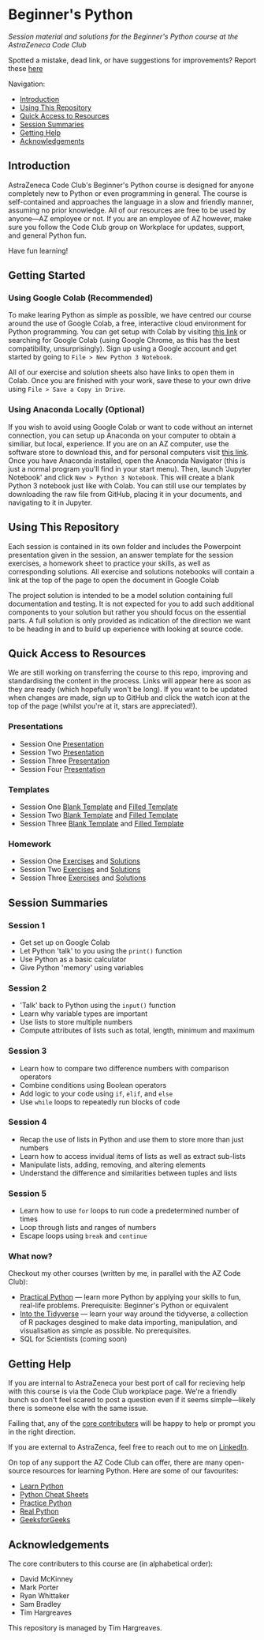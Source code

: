 # Beginner's Python

_Session material and solutions for the Beginner's Python course at the AstraZeneca Code Club_

Spotted a mistake, dead link, or have suggestions for improvements? Report these [here](https://github.com/THargreaves/beginners-python/issues/new)

Navigation:

* [Introduction](#introduction)
* [Using This Repository](#using-this-repository)
* [Quick Access to Resources](#quick-access-to-resources)
* [Session Summaries](#session-summaries)
* [Getting Help](#getting-help)
* [Acknowledgements](#acknowledgements)

## Introduction

AstraZeneca Code Club's Beginner's Python course is designed for anyone completely new to Python or even programming in general. The course is self-contained and approaches the language in a slow and friendly manner, assuming no prior knowledge. All of our resources are free to be used by anyone—AZ employee or not. If you are an employee of AZ however, make sure you follow the Code Club group on Workplace for updates, support, and general Python fun.

Have fun learning!

## Getting Started

### Using Google Colab (Recommended)

To make learing Python as simple as possible, we have centred our course around the use of Google Colab, a free, interactive cloud environment for Python programming. You can get setup with Colab by visiting [this link](https://colab.research.google.com/) or searching for Google Colab (using Google Chrome, as this has the best compatibility, unsurprisingly). Sign up using a Google account and get started by going to `File > New Python 3 Notebook`. 

All of our exercise and solution sheets also have links to open them in Colab. Once you are finished with your work, save these to your own drive using `File > Save a Copy in Drive`.

### Using Anaconda Locally (Optional)

If you wish to avoid using Google Colab or want to code without an internet connection, you can setup up Anaconda on your computer to obtain a similiar, but local, experience. If you are on an AZ computer, use the software store to download this, and for personal computers visit [this link](https://www.anaconda.com/distribution/). Once you have Anaconda installed, open the Anaconda Navigator (this is just a normal program you'll find in your start menu). Then, launch 'Jupyter Notebook' and click `New > Python 3 Notebook`. This will create a blank Python 3 notebook just like with Colab. You can still use our templates by downloading the raw file from GitHub, placing it in your documents, and navigating to it in Jupyter.

## Using This Repository

Each session is contained in its own folder and includes the Powerpoint presentation given in the session, an answer template for the session exercises, a homework sheet to practice your skills, as well as corresponding solutions. All exercise and solutions notebooks will contain a link at the top of the page to open the document in Google Colab

The project solution is intended to be a model solution containing full documentation and testing. It is not expected for you to add such additional components to your solution but rather you should focus on the essential parts. A full solution is only provided as indication of the direction we want to be heading in and to build up experience with looking at source code.

## Quick Access to Resources

We are still working on transferring the course to this repo, improving and standardising the content in the process. Links will appear here as soon as they are ready (which hopefully won't be long). If you want to be updated when changes are made, sign up to GitHub and click the watch icon at the top of the page (whilst you're at it, stars are appreciated!).

### Presentations

* Session One [Presentation](https://github.com/THargreaves/beginners-python/blob/master/session_one/session_one_presentation.pptx?raw=true)
* Session Two [Presentation](https://github.com/THargreaves/beginners-python/blob/master/session_two/session_two_presentation.pptx?raw=true)
* Session Three [Presentation](https://github.com/THargreaves/beginners-python/blob/master/session_three/session_three_presentation.pptx?raw=true)
* Session Four [Presentation](https://github.com/THargreaves/beginners-python/blob/master/session_four/session_four_presentation.pptx?raw=true)

### Templates

* Session One [Blank Template](https://github.com/THargreaves/beginners-python/blob/master/session_one/session_one_blank_template.ipynb) and [Filled Template](https://github.com/THargreaves/beginners-python/blob/master/session_one/session_one_filled_template.ipynb)
* Session Two [Blank Template](https://github.com/THargreaves/beginners-python/blob/master/session_two/session_two_blank_template.ipynb) and [Filled Template](https://github.com/THargreaves/beginners-python/blob/master/session_two/session_two_filled_template.ipynb)
* Session Three [Blank Template](https://github.com/THargreaves/beginners-python/blob/master/session_three/session_three_blank_template.ipynb) and [Filled Template](https://github.com/THargreaves/beginners-python/blob/master/session_three/session_three_filled_template.ipynb)

### Homework

* Session One [Exercises](https://github.com/THargreaves/beginners-python/blob/master/session_one/session_one_exercises.ipynb) and [Solutions](https://github.com/THargreaves/beginners-python/blob/master/session_one/session_one_solutions.ipynb)
* Session Two [Exercises](https://github.com/THargreaves/beginners-python/blob/master/session_two/session_two_exercises.ipynb) and [Solutions](https://github.com/THargreaves/beginners-python/blob/master/session_two/session_two_solutions.ipynb)
* Session Three [Exercises](https://github.com/THargreaves/beginners-python/blob/master/session_three/session_three_exercises.ipynb) and [Solutions](https://github.com/THargreaves/beginners-python/blob/master/session_three/session_three_solutions.ipynb)

## Session Summaries

### Session 1

* Get set up on Google Colab
* Let Python 'talk' to you using the `print()` function
* Use Python as a basic calculator
* Give Python 'memory' using variables

### Session 2

* 'Talk' back to Python using the `input()` function
* Learn why variable types are important
* Use lists to store multiple numbers
* Compute attributes of lists such as total, length, minimum and maximum

### Session 3

* Learn how to compare two difference numbers with comparison operators
* Combine conditions using Boolean operators
* Add logic to your code using `if`, `elif`, and `else`
* Use `while` loops to repeatedly run blocks of code

### Session 4

* Recap the use of lists in Python and use them to store more than just numbers
* Learn how to access invidual items of lists as well as extract sub-lists
* Manipulate lists, adding, removing, and altering elements
* Understand the difference and similarities between tuples and lists

### Session 5

* Learn how to use `for` loops to run code a predetermined number of times
* Loop through lists and ranges of numbers
* Escape loops using `break` and `continue`

### What now?

Checkout my other courses (written by me, in parallel with the AZ Code Club):

* [Practical Python](https://github.com/THargreaves/practical-python) — learn more Python by applying your skills to fun, real-life problems. Prerequisite: Beginner's Python or equivalent
* [Into the Tidyverse](https://github.com/THargreaves/into-the-tidyverse) — learn your way around the tidyverse, a collection of R packages desgined to make data importing, manipulation, and visualisation as simple as possible. No prerequisites.
* SQL for Scientists (coming soon)

## Getting Help

If you are internal to AstraZeneca your best port of call for recieving help with this course is via the Code Club workplace page. We're a friendly bunch so don't feel scared to post a question even if it seems simple—likely there is someone else with the same issue.

Failing that, any of the [core contributers](#acknowledgements) will be happy to help or prompt you in the right direction.

If you are external to AstraZenca, feel free to reach out to me on [LinkedIn](https://www.linkedin.com/in/tim-hargreaves/).

On top of any support the AZ Code Club can offer, there are many open-source resources for learning Python. Here are some of our favourites:

* [Learn Python](https://www.learnpython.org/)
* [Python Cheat Sheets](https://ehmatthes.github.io/pcc/cheatsheets/README.html)
* [Practice Python](https://www.practicepython.org/)
* [Real Python](https://realpython.com/start-here/)
* [GeeksforGeeks](https://www.geeksforgeeks.org/python-programming-language/)

## Acknowledgements

The core contributers to this course are (in alphabetical order):

* David McKinney
* Mark Porter
* Ryan Whittaker
* Sam Bradley
* Tim Hargreaves

This repository is managed by Tim Hargreaves.

